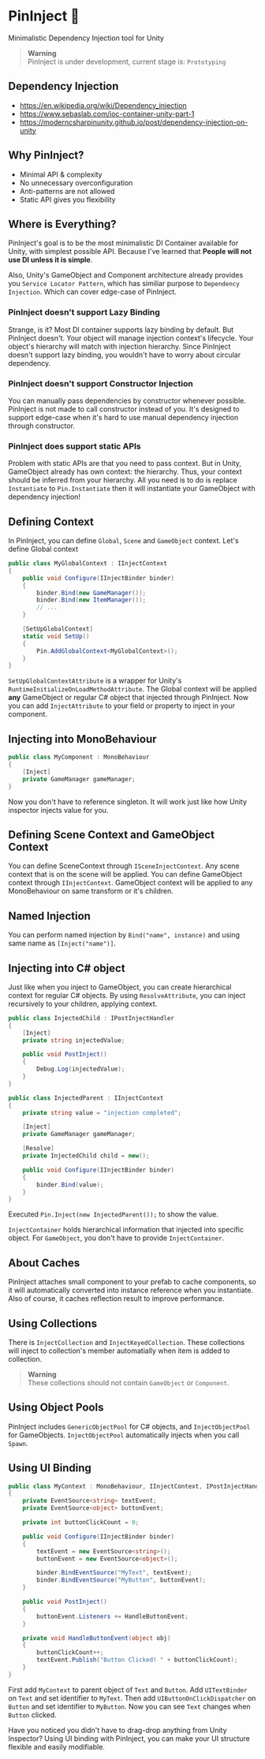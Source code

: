 # PinInject 📌
Minimalistic Dependency Injection tool for Unity

> **Warning**  
> PinInject is under development, current stage is: `Prototyping`

## Dependency Injection
* https://en.wikipedia.org/wiki/Dependency_injection
* https://www.sebaslab.com/ioc-container-unity-part-1
* https://moderncsharpinunity.github.io/post/dependency-injection-on-unity

## Why PinInject?
* Minimal API & complexity
* No unnecessary overconfiguration
* Anti-patterns are not allowed
* Static API gives you flexibility

## Where is Everything?
PinInject's goal is to be the most minimalistic DI Container available for Unity, with simplest possible API. Because I've learned that **People will not use DI unless it is simple**.

Also, Unity's GameObject and Component architecture already provides you `Service Locator Pattern`, which has similiar purpose to `Dependency Injection`. Which can cover edge-case of PinInject.

### PinInject **doesn't** support Lazy Binding
Strange, is it? Most DI container supports lazy binding by default. But PinInject doesn't. Your object will manage injection context's lifecycle. Your object's hierarchy will match with injection hierarchy. Since PinInject doesn't support lazy binding, you wouldn't have to worry about circular dependency.

### PinInject **doesn't** support Constructor Injection
You can manually pass dependencies by constructor whenever possible. PinInject is not made to call constructor instead of you. It's designed to support edge-case when it's hard to use manual dependency injection through constructor.

### PinInject **does** support static APIs
Problem with static APIs are that you need to pass context. But in Unity, GameObject already has own context: the hierarchy. Thus, your context should be inferred from your hierarchy. All you need is to do is replace `Instantiate` to `Pin.Instantiate` then it will instantiate your GameObject with dependency injection!

## Defining Context
In PinInject, you can define `Global`, `Scene` and `GameObject` context. Let's define Global context

```cs
public class MyGlobalContext : IInjectContext
{
    public void Configure(IInjectBinder binder)
    {
        binder.Bind(new GameManager());
        binder.Bind(new ItemManager());
        // ...
    }

    [SetUpGlobalContext]
    static void SetUp()
    {
        Pin.AddGlobalContext<MyGlobalContext>();
    }
}
```
`SetUpGlobalContextAttribute` is a wrapper for Unity's `RuntimeInitializeOnLoadMethodAttribute`. The Global context will be applied **any** GameObject or regular C# object that injected through PinInject. Now you can add `InjectAttribute` to your field or property to inject in your component.

## Injecting into MonoBehaviour
```cs
public class MyComponent : MonoBehaviour
{
    [Inject]
    private GameManager gameManager;
}
```
Now you don't have to reference singleton. It will work just like how Unity inspector injects value for you.

## Defining Scene Context and GameObject Context
You can define SceneContext through `ISceneInjectContext`. Any scene context that is on the scene will be applied. You can define GameObject context through `IInjectContext`. GameObject context will be applied to any MonoBehaviour on same transform or it's children.

## Named Injection
You can perform named injection by `Bind("name", instance)` and using same name as `[Inject("name")]`.

## Injecting into C# object
Just like when you inject to GameObject, you can create hierarchical context for regular C# objects. By using `ResolveAttribute`, you can inject recursively to your children, applying context.
```cs
public class InjectedChild : IPostInjectHandler
{
    [Inject]
    private string injectedValue;

    public void PostInject()
    {
        Debug.Log(injectedValue);
    }
}

public class InjectedParent : IInjectContext
{
    private string value = "injection completed";

    [Inject]
    private GameManager gameManager;

    [Resolve]
    private InjectedChild child = new();

    public void Configure(IInjectBinder binder)
    {
        binder.Bind(value);
    }
}
```
Executed `Pin.Inject(new InjectedParent());` to show the value.

`InjectContainer` holds hierarchical information that injected into specific object.
For `GameObject`, you don't have to provide `InjectContainer`.

## About Caches
PinInject attaches small component to your prefab to cache components, so it will automatically converted into instance reference when you instantiate.  Also of course, it caches reflection result to improve performance.

## Using Collections
There is `InjectCollection` and `InjectKeyedCollection`. These collections will inject to collection's member automatially when item is added to collection.

> **Warning**  
> These collections should not contain `GameObject` or `Component`.

## Using Object Pools
PinInject includes `GenericObjectPool` for C# objects, and `InjectObjectPool` for GameObjects. `InjectObjectPool` automatically injects when you call `Spawn`.

## Using UI Binding
```cs
public class MyContext : MonoBehaviour, IInjectContext, IPostInjectHandler
{
    private EventSource<string> textEvent;
    private EventSource<object> buttonEvent;

    private int buttonClickCount = 0;

    public void Configure(IInjectBinder binder)
    {
        textEvent = new EventSource<string>();
        buttonEvent = new EventSource<object>();

        binder.BindEventSource("MyText", textEvent);
        binder.BindEventSource("MyButton", buttonEvent);
    }

    public void PostInject()
    {
        buttonEvent.Listeners += HandleButtonEvent;
    }

    private void HandleButtonEvent(object obj)
    {
        buttonClickCount++;
        textEvent.Publish("Button Clicked! " + buttonClickCount);
    }
}
```
First add `MyContext` to parent object of `Text` and `Button`. Add `UITextBinder` on `Text` and set identifier to `MyText`. Then add `UIButtonOnClickDispatcher` on `Button` and set identifier to `MyButton`. Now you can see `Text` changes when `Button` clicked.

Have you noticed you didn't have to drag-drop anything from Unity Inspector? Using UI binding with PinInject, you can make your UI structure flexible and easily modifiable.

